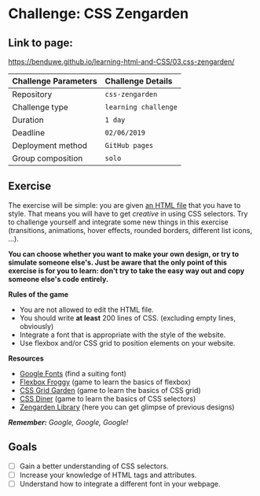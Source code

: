 # Challenge: CSS Zengarden

## Link to page:

https://benduwe.github.io/learning-html-and-CSS/03.css-zengarden/


|Challenge Parameters  |Challenge Details              |
|:---------------------|:------------------------------|
|Repository            |`css-zengarden`                |
|Challenge type        |`learning challenge`           |
|Duration              |`1 day`                        |
|Deadline              |`02/06/2019`                   |
|Deployment method     |`GitHub pages`                 |
|Group composition     |`solo`                         |


## Exercise

The exercise will be simple: you are given [an HTML file](./assets/index.html) that you have to style. That means you will have to get *creative* in using CSS selectors. Try to challenge yourself and integrate some new things in this exercise (transitions, animations, hover effects, rounded borders, different list icons, ...).  

**You can choose whether you want to make your own design, or try to simulate someone else's. Just be aware that the only point of this exercise is for you to learn: don't try to take the easy way out and copy someone else's code entirely.**

**Rules of the game**
* You are not allowed to edit the HTML file.
* You should write **at least** 200 lines of CSS. (excluding empty lines, obviously)
* Integrate a font that is appropriate with the style of the website.
* Use flexbox and/or CSS grid to position elements on your website.


**Resources**
* [Google Fonts](https://fonts.google.com/) (find a suiting font)
* [Flexbox Froggy](https://flexboxfroggy.com/) (game to learn the basics of flexbox)
* [CSS Grid Garden](https://cssgridgarden.com/) (game to learn the basics of CSS grid)
* [CSS Diner](https://flukeout.github.io/) (game to learn the basics of CSS selectors)
* [Zengarden Library](http://www.mezzoblue.com/zengarden/alldesigns/) (here you can get glimpse of previous designs)


***Remember:** Google, Google, Google!* 


## Goals

- [ ] Gain a better understanding of CSS selectors.
- [ ] Increase your knowledge of HTML tags and attributes.
- [ ] Understand how to integrate a different font in your webpage.
